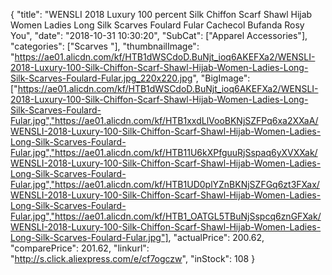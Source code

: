 {
	"title": "WENSLI 2018 Luxury 100 percent Silk Chiffon Scarf Shawl Hijab Women Ladies Long Silk Scarves Foulard Fular Cachecol Bufanda Rosy You",
	"date": "2018-10-31 10:30:20",
	"SubCat": ["Apparel Accessories"],
	"categories": ["Scarves "],
	"thumbnailImage": "https://ae01.alicdn.com/kf/HTB1dWSCdoD.BuNjt_ioq6AKEFXa2/WENSLI-2018-Luxury-100-Silk-Chiffon-Scarf-Shawl-Hijab-Women-Ladies-Long-Silk-Scarves-Foulard-Fular.jpg_220x220.jpg",
	"BigImage": ["https://ae01.alicdn.com/kf/HTB1dWSCdoD.BuNjt_ioq6AKEFXa2/WENSLI-2018-Luxury-100-Silk-Chiffon-Scarf-Shawl-Hijab-Women-Ladies-Long-Silk-Scarves-Foulard-Fular.jpg","https://ae01.alicdn.com/kf/HTB1xxdLlVooBKNjSZFPq6xa2XXaA/WENSLI-2018-Luxury-100-Silk-Chiffon-Scarf-Shawl-Hijab-Women-Ladies-Long-Silk-Scarves-Foulard-Fular.jpg","https://ae01.alicdn.com/kf/HTB11U6kXPfguuRjSspaq6yXVXXak/WENSLI-2018-Luxury-100-Silk-Chiffon-Scarf-Shawl-Hijab-Women-Ladies-Long-Silk-Scarves-Foulard-Fular.jpg","https://ae01.alicdn.com/kf/HTB1UD0plYZnBKNjSZFGq6zt3FXax/WENSLI-2018-Luxury-100-Silk-Chiffon-Scarf-Shawl-Hijab-Women-Ladies-Long-Silk-Scarves-Foulard-Fular.jpg","https://ae01.alicdn.com/kf/HTB1_OATGL5TBuNjSspcq6znGFXak/WENSLI-2018-Luxury-100-Silk-Chiffon-Scarf-Shawl-Hijab-Women-Ladies-Long-Silk-Scarves-Foulard-Fular.jpg"],
	"actualPrice": 200.62,
	"comparePrice": 201.62,
	"linkurl": "http://s.click.aliexpress.com/e/cf7ogczw",
	"inStock": 108
}
